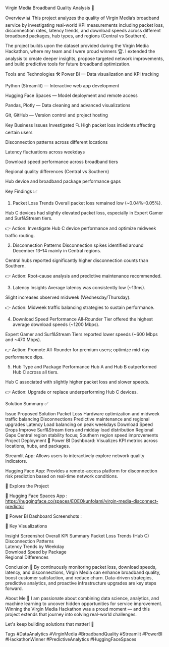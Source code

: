 Virgin Media Broadband Quality Analysis 🚀

Overview 📊
This project analyzes the quality of Virgin Media’s broadband service by investigating real-world KPI measurements including packet loss, disconnection rates, latency trends, and download speeds across different broadband packages, hub types, and regions (Central vs Southern).

The project builds upon the dataset provided during the Virgin Media Hackathon, where my team and I were proud winners 🏆.
I extended the analysis to create deeper insights, propose targeted network improvements, and build predictive tools for future broadband optimization.

Tools and Technologies 🛠️
Power BI — Data visualization and KPI tracking

Python (Streamlit) — Interactive web app development

Hugging Face Spaces — Model deployment and remote access

Pandas, Plotly — Data cleaning and advanced visualizations

Git, GitHub — Version control and project hosting

Key Business Issues Investigated 🔍
High packet loss incidents affecting certain users

Disconnection patterns across different locations

Latency fluctuations across weekdays

Download speed performance across broadband tiers

Regional quality differences (Central vs Southern)

Hub device and broadband package performance gaps

Key Findings 📈
1. Packet Loss Trends
Overall packet loss remained low (~0.04%–0.05%).

Hub C devices had slightly elevated packet loss, especially in Expert Gamer and Surf&Stream tiers.

👉 Action: Investigate Hub C device performance and optimize midweek traffic routing.

2. Disconnection Patterns
Disconnection spikes identified around December 13–14 mainly in Central regions.

Central hubs reported significantly higher disconnection counts than Southern.

👉 Action: Root-cause analysis and predictive maintenance recommended.

3. Latency Insights
Average latency was consistently low (~13ms).

Slight increases observed midweek (Wednesday/Thursday).

👉 Action: Midweek traffic balancing strategies to sustain performance.

4. Download Speed Performance
All-Rounder Tier offered the highest average download speeds (~1200 Mbps).

Expert Gamer and Surf&Stream Tiers reported lower speeds (~600 Mbps and ~470 Mbps).

👉 Action: Promote All-Rounder for premium users; optimize mid-day performance dips.

5. Hub Type and Package Performance
Hub A and Hub B outperformed Hub C across all tiers.

Hub C associated with slightly higher packet loss and slower speeds.

👉 Action: Upgrade or replace underperforming Hub C devices.

Solution Summary ✅

Issue	Proposed Solution
Packet Loss	Hardware optimization and midweek traffic balancing
Disconnections	Predictive maintenance and regional upgrades
Latency	Load balancing on peak weekdays
Download Speed Drops	Improve Surf&Stream tiers and midday load distribution
Regional Gaps	Central region stability focus; Southern region speed improvements
Project Deployment 🚀
Power BI Dashboard:
Visualizes KPI metrics across locations, hubs, and packages.

Streamlit App:
Allows users to interactively explore network quality indicators.

Hugging Face App:
Provides a remote-access platform for disconnection risk prediction based on real-time network conditions.

📂 Explore the Project

🔗 Hugging Face Spaces App : https://huggingface.co/spaces/EOEOkunfolami/virgin-media-disconnect-predictor

🔗 Power BI Dashboard Screenshots : 

📸 Key Visualizations

Insight	Screenshot
Overall KPI Summary	
Packet Loss Trends (Hub C)	
Disconnection Patterns	
Latency Trends by Weekday	
Download Speed by Package	
Regional Differences

Conclusion 🏁
By continuously monitoring packet loss, download speeds, latency, and disconnections, Virgin Media can enhance broadband quality, boost customer satisfaction, and reduce churn.
Data-driven strategies, predictive analytics, and proactive infrastructure upgrades are key steps forward.

About Me 🎯
I am passionate about combining data science, analytics, and machine learning to uncover hidden opportunities for service improvement.
Winning the Virgin Media Hackathon was a proud moment — and this project extends that journey into solving real-world challenges.

Let's keep building solutions that matter! 🚀

Tags
#DataAnalytics #VirginMedia #BroadbandQuality #Streamlit #PowerBI #HackathonWinner #PredictiveAnalytics #HuggingFaceSpaces